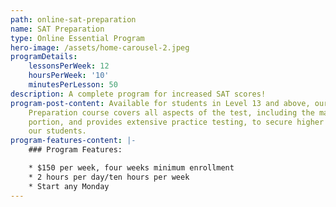 ```yaml
---
path: online-sat-preparation
name: SAT Preparation
type: Online Essential Program
hero-image: /assets/home-carousel-2.jpeg
programDetails:
    lessonsPerWeek: 12
    hoursPerWeek: '10'
    minutesPerLesson: 50
description: A complete program for increased SAT scores!
program-post-content: Available for students in Level 13 and above, our SAT
    Preparation course covers all aspects of the test, including the mathematics
    portion, and provides extensive practice testing, to secure higher scores for
    our students.
program-features-content: |-
    ### Program Features:

    * $150 per week, four weeks minimum enrollment
    * 2 hours per day/ten hours per week
    * Start any Monday
---
```


